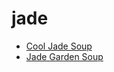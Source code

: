 # jade

 * [Cool Jade Soup](../../index/c/cool-jade-soup-354519.json)
 * [Jade Garden Soup](../../index/j/jade-garden-soup.json)
